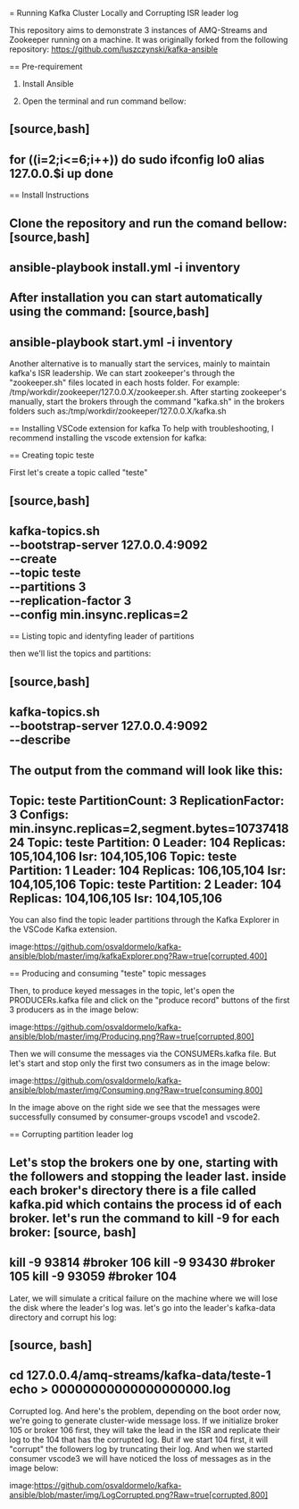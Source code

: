 = Running Kafka Cluster Locally and Corrupting ISR leader log

This repository aims to demonstrate 3 instances of AMQ-Streams and Zookeeper running on a machine. It was originally forked from the following repository:
https://github.com/luszczynski/kafka-ansible


== Pre-requirement

1. Install Ansible

2. Open the terminal and run command bellow:

[source,bash]
----
for ((i=2;i<=6;i++))
do
 sudo ifconfig lo0 alias 127.0.0.$i up
done
----

== Install Instructions

Clone the repository and run the comand bellow:
[source,bash]
----
ansible-playbook install.yml -i inventory 
----

After installation you can start automatically using the command:
[source,bash]
----
ansible-playbook start.yml -i inventory 
----
Another alternative is to manually start the services, mainly to maintain kafka's ISR leadership. We can start zookeeper's through the "zookeeper.sh" files located in each hosts folder. For example: /tmp/workdir/zookeeper/127.0.0.X/zookeeper.sh.
After starting zookeeper's manually, start the brokers through the command "kafka.sh" in the brokers folders such as:/tmp/workdir/zookeeper/127.0.0.X/kafka.sh

== Installing VSCode extension for kafka
To help with troubleshooting, I recommend installing the vscode extension for kafka: 


== Creating topic teste

First let's create a topic called "teste"

[source,bash]
----
kafka-topics.sh \
 --bootstrap-server 127.0.0.4:9092 \
 --create \
 --topic teste \
 --partitions 3 \
 --replication-factor 3 \
 --config min.insync.replicas=2
----
 
== Listing topic and identyfing leader of partitions 

then we'll list the topics and partitions:

[source,bash]
----
kafka-topics.sh \
 --bootstrap-server 127.0.0.4:9092 \
 --describe
----
The output from the command will look like this:
----
Topic: teste PartitionCount: 3 ReplicationFactor: 3 Configs: min.insync.replicas=2,segment.bytes=1073741824
 Topic: teste Partition: 0 Leader: 104 Replicas: 105,104,106 Isr: 104,105,106
 Topic: teste Partition: 1 Leader: 104 Replicas: 106,105,104 Isr: 104,105,106
 Topic: teste Partition: 2 Leader: 104 Replicas: 104,106,105 Isr: 104,105,106
----
You can also find the topic leader partitions through the Kafka Explorer in the VSCode Kafka extension.

image:https://github.com/osvaldormelo/kafka-ansible/blob/master/img/kafkaExplorer.png?Raw=true[corrupted,400]

== Producing and consuming "teste" topic messages

Then, to produce keyed messages in the topic, let's open the PRODUCERs.kafka file and click on the "produce record" buttons of the first 3 producers as in the image below:

image:https://github.com/osvaldormelo/kafka-ansible/blob/master/img/Producing.png?Raw=true[corrupted,800]

Then we will consume the messages via the CONSUMERs.kafka file. But let's start and stop only the first two consumers as in the image below:

image:https://github.com/osvaldormelo/kafka-ansible/blob/master/img/Consuming.png?Raw=true[consuming,800]

In the image above on the right side we see that the messages were successfully consumed by consumer-groups vscode1 and vscode2.

== Corrupting partition leader log

Let's stop the brokers one by one, starting with the followers and stopping the leader last. inside each broker's directory there is a file called kafka.pid which contains the process id of each broker. let's run the command to kill -9  for each broker:
[source, bash]
----
kill -9 93814 #broker 106
kill -9 93430 #broker 105
kill -9 93059 #broker 104
----

Later, we will simulate a critical failure on the machine where we will lose the disk where the leader's log was. let's go into the leader's kafka-data directory and corrupt his log:

[source, bash]
----
cd 127.0.0.4/amq-streams/kafka-data/teste-1
echo > 00000000000000000000.log 
----

Corrupted log. And here's the problem, depending on the boot order now, we're going to generate cluster-wide message loss. If we initialize broker 105 or broker 106 first, they will take the lead in the ISR and replicate their log to the 104 that has the corrupted log.
But if we start 104 first, it will "corrupt" the followers log by truncating their log. And when we started consumer vscode3 we will have noticed the loss of messages as in the image below: 

image:https://github.com/osvaldormelo/kafka-ansible/blob/master/img/LogCorrupted.png?Raw=true[corrupted,800]
